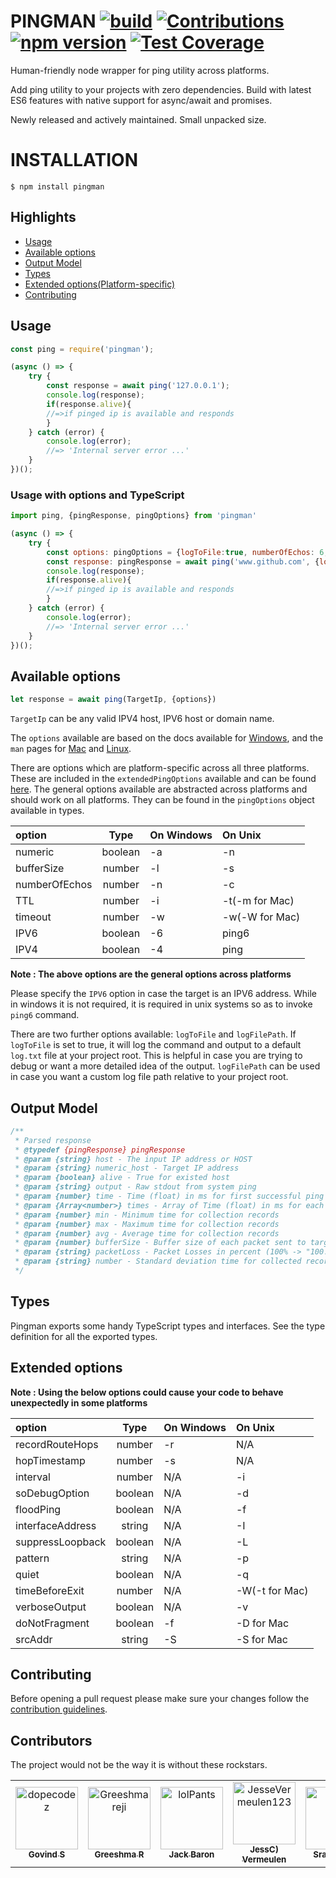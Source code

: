 # PINGMAN [![build](https://github.com/dopecodez/pingman/workflows/build/badge.svg)](https://github.com/dopecodez/pingman/actions) [![Contributions](https://img.shields.io/badge/contributions-welcome-brightgreen.svg?style=flat)](https://github.com/dopecodez/pingman/issues) [![npm version](https://badge.fury.io/js/pingman.svg)](https://badge.fury.io/js/pingman) [![Test Coverage](https://codecov.io/github/dopecodez/pingman/graph/badge.svg?token=KRY7AENTQE)](https://codecov.io/github/dopecodez/pingman)

Human-friendly node wrapper for ping utility across platforms.

Add ping utility to your projects with zero dependencies. Build with latest ES6 features with native support for async/await and promises.

Newly released and actively maintained. Small unpacked size.

# INSTALLATION

```
$ npm install pingman
```

## Highlights

- [Usage](#Usage)
- [Available options](#available-options)
- [Output Model](#output-model)
- [Types](#types)
- [Extended options(Platform-specific)](#extended-options)
- [Contributing](#contributing)

## Usage

```js
const ping = require('pingman');

(async () => {
	try {
		const response = await ping('127.0.0.1');
		console.log(response);
		if(response.alive){
		//=>if pinged ip is available and responds
		}	
	} catch (error) {
		console.log(error);
		//=> 'Internal server error ...'
	}
})();
```

### Usage with options and TypeScript

```js
import ping, {pingResponse, pingOptions} from 'pingman'

(async () => {
	try {
		const options: pingOptions = {logToFile:true, numberOfEchos: 6, timeout: 2, IPV4: true};
		const response: pingResponse = await ping('www.github.com', {logToFile:true, numberOfEchos: 6, timeout: 2, IPV4: true});
		console.log(response);
		if(response.alive){
		//=>if pinged ip is available and responds
		}
	} catch (error) {
		console.log(error);
		//=> 'Internal server error ...'
	}
})();
```

## Available options

```js
let response = await ping(TargetIp, {options})
```
`TargetIp` can be any valid IPV4 host, IPV6 host or domain name.

The `options` available are based on the docs available for [Windows](https://docs.microsoft.com/en-us/windows-server/administration/windows-commands/ping), and the `man` pages for [Mac](https://ss64.com/osx/ping.html) and [Linux](https://linux.die.net/man/8/ping).

There are options which are platform-specific across all three platforms. These are included in the `extendedPingOptions` available and can be found [here](#extended-options). The general options available are abstracted across platforms and should work on all platforms. They can be found in the `pingOptions` object available in types.

| option         | Type        | On Windows    | On Unix          |
| :---           |    :----:   | :---          | :----            |
| numeric        | boolean     | -a            | -n               |
| bufferSize     | number      | -l            | -s               |
| numberOfEchos  | number      | -n            | -c               |
| TTL            | number      | -i            | -t(-m for Mac)   |
| timeout        | number      | -w            | -w(-W for Mac)   |
| IPV6           | boolean     | -6            | ping6            |
| IPV4           | boolean     | -4            | ping             |

**Note : The above options are the general options across platforms**

Please specify the `IPV6` option in case the target is an IPV6 address. While in windows it is not required, it is required in unix systems so as to invoke `ping6` command.

There are two further options available: `logToFile` and `logFilePath`. If `logToFile` is set to true, it will log the command and output to a default `log.txt` file at your project root. This is helpful in case you are trying to debug or want a more detailed idea of the output. `logFilePath` can be used in case you want a custom log file path relative to your project root.

## Output Model

```js
/**
 * Parsed response
 * @typedef {pingResponse} pingResponse
 * @param {string} host - The input IP address or HOST
 * @param {string} numeric_host - Target IP address
 * @param {boolean} alive - True for existed host
 * @param {string} output - Raw stdout from system ping
 * @param {number} time - Time (float) in ms for first successful ping response
 * @param {Array<number>} times - Array of Time (float) in ms for each ping response
 * @param {number} min - Minimum time for collection records
 * @param {number} max - Maximum time for collection records
 * @param {number} avg - Average time for collection records
 * @param {number} bufferSize - Buffer size of each packet sent to target
 * @param {string} packetLoss - Packet Losses in percent (100% -> "100.000")
 * @param {string} number - Standard deviation time for collected records
 */
```

## Types

Pingman exports some handy TypeScript types and interfaces. See the type definition for all the exported types.

## Extended options

**Note : Using the below options could cause your code to behave unexpectedly in some platforms**

| option          | Type        | On Windows    | On Unix          |
| :---            |    :----:   | :---          | :----            |
| recordRouteHops | number      | -r            | N/A              |
| hopTimestamp    | number      | -s            | N/A              |
| interval        | number      | N/A           | -i               |
| soDebugOption   | boolean     | N/A           | -d               |
| floodPing       | boolean     | N/A           | -f               |
| interfaceAddress| string      | N/A           | -I               |
| suppressLoopback| boolean     | N/A           | -L               |
| pattern         | string      | N/A           | -p               |
| quiet           | boolean     | N/A           | -q               |
| timeBeforeExit  | number      | N/A           | -W(-t for Mac)   |
| verboseOutput   | boolean     | N/A           | -v               |
| doNotFragment   | boolean     | -f            | -D for Mac       |
| srcAddr         | string      | -S            | -S for Mac       |

## Contributing

Before opening a pull request please make sure your changes follow the
[contribution guidelines][1].

[1]: https://github.com/dopecodez/pingman/blob/master/CONTRIBUTING.md

## Contributors

The project would not be the way it is without these rockstars.

<!-- readme: contributors -start -->
<table>
<tr>
    <td align="center">
        <a href="https://github.com/dopecodez">
            <img src="https://avatars.githubusercontent.com/u/34269105?v=4" width="100;" alt="dopecodez"/>
            <br />
            <sub><b>Govind S</b></sub>
        </a>
    </td>
    <td align="center">
        <a href="https://github.com/Greeshmareji">
            <img src="https://avatars.githubusercontent.com/u/57181018?v=4" width="100;" alt="Greeshmareji"/>
            <br />
            <sub><b>Greeshma R</b></sub>
        </a>
    </td>
    <td align="center">
        <a href="https://github.com/lolPants">
            <img src="https://avatars.githubusercontent.com/u/2358182?v=4" width="100;" alt="lolPants"/>
            <br />
            <sub><b>Jack Baron</b></sub>
        </a>
    </td>
    <td align="center">
        <a href="https://github.com/JesseVermeulen123">
            <img src="https://avatars.githubusercontent.com/u/43927190?v=4" width="100;" alt="JesseVermeulen123"/>
            <br />
            <sub><b>JessC) Vermeulen</b></sub>
        </a>
    </td>
    <td align="center">
        <a href="https://github.com/chebro">
            <img src="https://avatars.githubusercontent.com/u/54331348?v=4" width="100;" alt="chebro"/>
            <br />
            <sub><b>Sravanth C.</b></sub>
        </a>
    </td>
    <td align="center">
        <a href="https://github.com/foxxyz">
            <img src="https://avatars.githubusercontent.com/u/2602605?v=4" width="100;" alt="foxxyz"/>
            <br />
            <sub><b>Foxxyz</b></sub>
        </a>
    </td></tr>
</table>
<!-- readme: contributors -end -->
